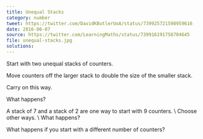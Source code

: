```yaml
---
title: Unequal Stacks
category: number
tweet: https://twitter.com/DavidKButlerUoA/status/739925721598959616
date: 2016-06-07
source: https://twitter.com/LearningMaths/status/739916191758704645
file: unequal-stacks.jpg
solutions: 
---
```

Start with two unequal stacks of counters.

Move counters off the larger stack to double the size of the smaller stack.

Carry on this way.

What happens?

A stack of 7 and a stack of 2 are one way to start with 9 counters. \\
Choose other ways. \\
What happens?

What happens if you start with a different number of counters?